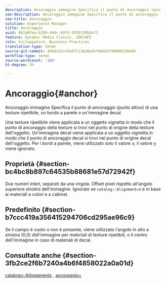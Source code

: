```yaml
---
description: Ancoraggio immagine Specifica il punto di ancoraggio (punto attivo) di una texture ripetibile, un bordo a parete o un'immagine decal.
seo-description: Ancoraggio immagine Specifica il punto di ancoraggio (punto attivo) di una texture ripetibile, un bordo a parete o un'immagine decal.
seo-title: Ancoraggio
solution: Experience Manager
title: Ancoraggio
uuid: 0b1a0fea-b299-44dc-b9fd-5916130b2ef3
feature: Dynamic Media Classic, SDK/API
role: Sviluppatore, Business Practices
translation-type: tm+mt
source-git-commit: 469d1a5c43a972116a8a2efb0de5708800130a99
workflow-type: tm+mt
source-wordcount: '184'
ht-degree: 3%

---
```



# Ancoraggio{#anchor}

Ancoraggio immagine Specifica il punto di ancoraggio (punto attivo) di una texture ripetibile, un bordo a parete o un&#39;immagine decal.

Una texture ripetibile viene applicata a un oggetto vignetta in modo che il punto di ancoraggio della texture si trovi nel punto di origine della texture dell&#39;oggetto. Un&#39;immagine decal viene applicata a un oggetto vignetta in modo che il punto di ancoraggio decal si trovi nel punto di origine decal dell&#39;oggetto. Per i bordi a parete, viene utilizzato solo il valore x; il valore y viene ignorato.

## Proprietà {#section-bc4bc8b897c64535b88681e57d72942f}

Due numeri interi, separati da una virgola. Offset pixel rispetto all&#39;angolo superiore sinistro dell&#39;immagine. Ignorato se `catalog::Alignment=3` e in base ai materiali a colori e a cabinet.

## Predefinito {#section-b7ccc419a356415294706cd295ae96c9}

Se il campo è vuoto o non è presente, viene utilizzato l&#39;angolo in alto a sinistra (0,0) dell&#39;immagine per materiali di texture ripetibili, o il centro dell&#39;immagine in caso di materiali di decal.

## Consultate anche {#section-3fb2ce2f6b7240a4b6f4858022a0a01d}

[catalogo::Allineamento](../../../../../ir-api/material-cat/image-rendering-api-ref/c-ir-material-catalog/c-ir-material-data-reference/r-ir-alignment.md#reference-e52152e8dc244d0aa13b40c615d0f399) ,  [ancoraggio=](../../../../../ir-api/http-protocol/image-rendering-api-ref/c-ir-http-protocol-ref/c-ir-http-protocol-command-reference/r-ir-http-anchor.md#reference-d53923d785c9442997dc7f2199524c26)

